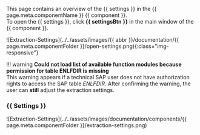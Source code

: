 This page contains an overview of the {{ settings }} in the {{ page.meta.componentName }} {{ component }}.<br>
To open the {{ settings }}, click **{{ settingsBtn }}** in the main window of the {{ component }}. 

![Extraction-Settings](../../assets/images/{{ abbr }}/documentation/{{ page.meta.componentFolder }}/open-settings.png){:class="img-responsive"}

!!! warning 
	**Could not load list of available function modules because permission for table ENLFDIR is missing**<br>
	This warning appears if a technical SAP user does not have authorization rights to access the SAP table *ENLFDIR*.
	After confirming the warning, the user can **still** adjust the extraction settings.

### {{ Settings }}

![Extraction-Settings](../../assets/images/documentation/components/{{ page.meta.componentFolder }}/extraction-settings.png)
